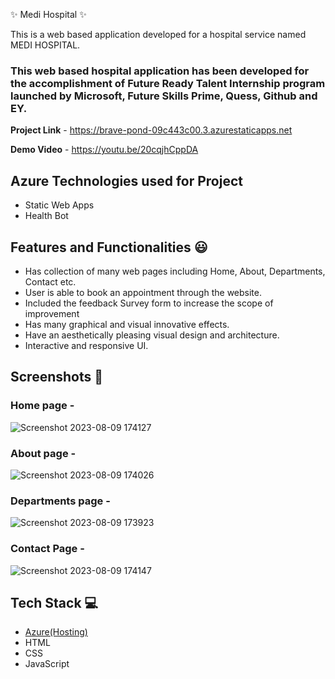 ✨ Medi Hospital ✨

This is a web based application developed for a hospital service named MEDI HOSPITAL.

### This web based hospital application has been developed for the accomplishment of Future Ready Talent Internship program launched by Microsoft, Future Skills Prime, Quess, Github and EY.


**Project Link** - https://brave-pond-09c443c00.3.azurestaticapps.net


**Demo Video** -  https://youtu.be/20cqjhCppDA

## Azure Technologies used for Project

- Static Web Apps
- Health Bot

## Features and Functionalities 😃

- Has collection of many web pages including Home, About, Departments, Contact etc.
- User is able to book an appointment through the website.
- Included the feedback Survey form to increase the scope of improvement 
- Has many graphical and visual innovative effects.
- Have an aesthetically pleasing visual design and architecture.
- Interactive and responsive UI. 

## Screenshots 📸

### Home page -   

![Screenshot 2023-08-09 174127](https://github.com/BHimaja14/himafrtproject/assets/129165137/ab923ec5-b2d7-4fe9-a4bc-754db89044dd)

### About page -

![Screenshot 2023-08-09 174026](https://github.com/BHimaja14/himafrtproject/assets/129165137/8cfc05f4-5af2-4203-b409-cafb6129e6f2)

### Departments page -

![Screenshot 2023-08-09 173923](https://github.com/BHimaja14/himafrtproject/assets/129165137/f2335fcc-0d89-4783-8024-0f7b5e7edaab)

### Contact Page -

![Screenshot 2023-08-09 174147](https://github.com/BHimaja14/himafrtproject/assets/129165137/55bb9410-e8e8-411a-9f26-29d75ba2da7e)

## Tech Stack 💻

- [Azure(Hosting)](https://azure.microsoft.com/en-in/features/azure-portal/)
- HTML
- CSS
- JavaScript
